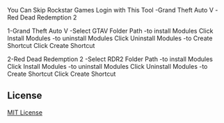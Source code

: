 You Can Skip Rockstar Games Login with This Tool
-Grand Theft Auto V
-Red Dead Redemption 2

1-Grand Theft Auto V
  -Select GTAV Folder Path
  -to install Modules Click Install Modules
  -to uninstall Modules Click Uninstall Modules
  -to Create Shortcut Click Create Shortcut

2-Red Dead Redemption 2
  -Select RDR2 Folder Path
  -to install Modules Click Install Modules
  -to uninstall Modules Click Uninstall Modules
  -to Create Shortcut Click Create Shortcut

  ## License

[MIT License](LICENSE)
